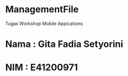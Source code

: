 # ManagementFile
Tugas Workshop Mobile Appications

# Nama  : Gita Fadia Setyorini
# NIM   : E41200971
 

